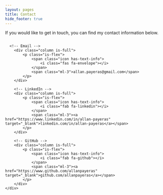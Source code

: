 ```yaml
---
layout: pages
title: Contact
hide_footer: true
---
```


If you would like to get in touch, you can find my contact information below.

<div class="column is-full mt-3">
        <!-- Empty space between lines -->
</div>

<div class="container">
    <div class="columns is-multiline">

      <!-- Email -->
        <div class="column is-full">
            <p class="is-flex">
                <span class="icon has-text-info">
                    <i class="fas fa-envelope"></i>
                </span>
                <span class="ml-3">allan.payeras@gmail.com</span>
            </p>
        </div>

        <!-- LinkedIn -->
        <div class="column is-full">
            <p class="is-flex">
                <span class="icon has-text-info">
                    <i class="fab fa-linkedin"></i>
                </span>
                <span class="ml-3"><a href="https://www.linkedin.com/in/allan-payeras" target="_blank">linkedin.com/in/allan-payeras</a></span>
            </p>
        </div>

        <!-- GitHub -->
        <div class="column is-full">
            <p class="is-flex">
                <span class="icon has-text-info">
                    <i class="fab fa-github"></i>
                </span>
                <span class="ml-3"><a href="https://www.github.com/allanpayeras" target="_blank">github.com/allanpayeras</a></span>
            </p>
        </div>
    </div>
</div>